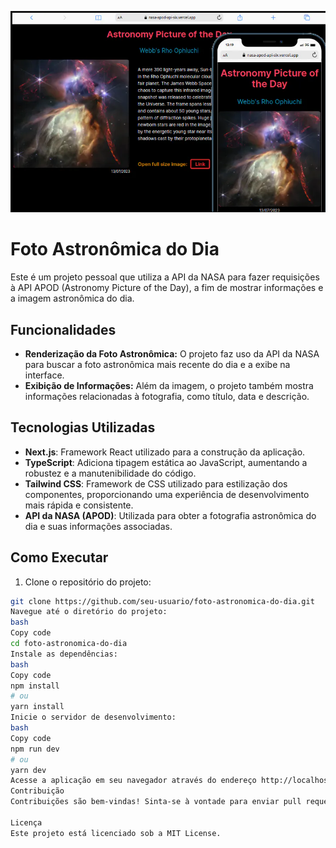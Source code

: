 ![Home Nasa-api](src/assets/nasa.png)


# Foto Astronômica do Dia

Este é um projeto pessoal que utiliza a API da NASA para fazer requisições à API APOD (Astronomy Picture of the Day), a fim de mostrar informações e a imagem astronômica do dia.

## Funcionalidades

- **Renderização da Foto Astronômica:** O projeto faz uso da API da NASA para buscar a foto astronômica mais recente do dia e a exibe na interface.
- **Exibição de Informações:** Além da imagem, o projeto também mostra informações relacionadas à fotografia, como título, data e descrição.

## Tecnologias Utilizadas

- **Next.js**: Framework React utilizado para a construção da aplicação.
- **TypeScript**: Adiciona tipagem estática ao JavaScript, aumentando a robustez e a manutenibilidade do código.
- **Tailwind CSS**: Framework de CSS utilizado para estilização dos componentes, proporcionando uma experiência de desenvolvimento mais rápida e consistente.
- **API da NASA (APOD)**: Utilizada para obter a fotografia astronômica do dia e suas informações associadas.

## Como Executar

1. Clone o repositório do projeto:

```bash
git clone https://github.com/seu-usuario/foto-astronomica-do-dia.git
Navegue até o diretório do projeto:
bash
Copy code
cd foto-astronomica-do-dia
Instale as dependências:
bash
Copy code
npm install
# ou
yarn install
Inicie o servidor de desenvolvimento:
bash
Copy code
npm run dev
# ou
yarn dev
Acesse a aplicação em seu navegador através do endereço http://localhost:3000.
Contribuição
Contribuições são bem-vindas! Sinta-se à vontade para enviar pull requests ou abrir issues para reportar bugs ou sugerir novas funcionalidades.

Licença
Este projeto está licenciado sob a MIT License.
